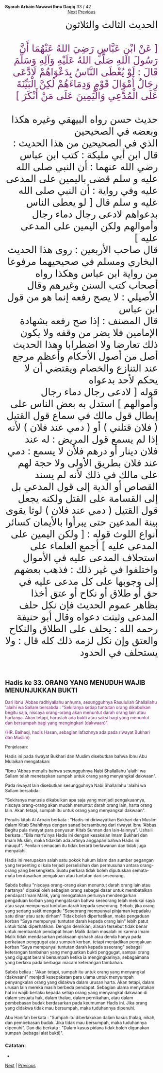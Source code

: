 <tr><td align=center><b>Syarah Arbain Nawawi Ibnu Daqiq</b> 33 / 42<br></td></tr><tr><td valign=top><center><a href='34'>Next</a>   <a href='32'>Previous</a></center><section class='nass'><p lang='ar' dir='rtl' align=right><font size=6> الحديث الثالث والثلاثون <br />
<br />
<font color="#77216F">
[ عَنْ ابْنِ عَبَّاسٍ رَضِيَ اللهُ عَنْهُمَا أَنَّ رَسُولَ اللهِ صَلَّى اللهُ عَلَيْهِ وَآلِهِ وَسَلَّمَ قَالَ : لَوْ يُعْطَى النَّاسُ بِدَعْوَاهُمْ لَادَّعَى رِجَالٌ أَمْوَالَ قَوْمٍ وَدِمَاءَهُمْ لَكِنَّ الْبَيِّنَةَ عَلَى الْمُدَّعِي وَالْيَمِينَ عَلَى مَنْ أَنْكَرَ ]</font>
<br />
<br />
حديث حسن رواه البيهقي وغيره هكذا وبعضه في الصحيحين <br />
الذي في الصحيحين من هذا الحديث : قال ابن أبي مليكة : كتب ابن عباس رضي الله عنهما : أن النبي صلى الله عليه و سلم قضى باليمين على المدعى عليه وفي رواية : أن النبي صلى الله عليه و سلم قال [ لو يعطى الناس بدعواهم لادعى رجال دماء رجال وأموالهم ولكن اليمين على المدعى عليه ] <br />
قال صاحب الأربعين : روى هذا الحديث البخاري ومسلم في صحيحيهما مرفوعا من رواية ابن عباس وهكذا رواه أصحاب كتب السنن وغيرهم وقال الأصيلي : لا يصح رفعه إنما هو من قول ابن عباس <br />
قال المصنف : إذا صح رفعه بشهادة الإمامين فلا يضر من وقفه ولا يكون ذلك تعارضا ولا اضطرابا وهذا الحديث أصل من أصول الأحكام وأعظم مرجع عند التنازع والخصام ويقتضي أن لا يحكم لأحد بدعواه <br />
قوله [ لادعى رجال دماء رجال وأموالهم ] استدل به بعض الناس على إبطال قول مالك في سماع قول القتيل ( فلان قتلني ) أو ( دمي عند فلان ) لأنه إذا لم يسمع قول المريض : له عند فلان دينار أو درهم فلأن لا يسمع : دمي عند فلان بطريق الأولى ولا حجة لهم على مالك في ذلك لأنه لم يسند القصاص أو الدية إلى قول المدعي بل إلى القسامة على القتل ولكنه يجعل قول القتيل ( دمي عند فلان ) لوثا يقوى بينة المدعين حتى يبرأوا بالأيمان كسائر أنواع اللوث قوله : [ ولكن اليمين على المدعى عليه ] أجمع العلماء على استحلاف المدعى عليه في الأموال واختلفوا في غير ذلك : فذهب بعضهم إلى وجوبها على كل مدعى عليه في حق أو طلاق أو نكاح أو عتق أخذا بظاهر عموم الحديث فإن نكل حلف المدعى وثبتت دعواه وقال أبو حنيفة رحمه الله : يحلف على الطلاق والنكاح والعتق وإن نكل لزمه ذلك كله قال : ولا يستحلف في الحدود<br />
<br />
</font></p></section>

<div markdown="1">

## Hadis ke 33. ORANG YANG MENUDUH WAJIB MENUNJUKKAN BUKTI

<font color="#77216F">
Dari Ibnu 'Abbas radhiyallahu anhuma, sesungguhnya Rasulullah Shallallahu 'alaihi wa Sallam  bersabda : "Sekiranya setiap tuntutan orang dikabulkan begitu saja, niscaya orang-orang akan menuntut darah orang lain atau hartanya. Akan tetapi, haruslah ada bukti atau saksi bagi yang menuntut dan bersumpah bagi yang mengingkari (dakwaan)".

(HR. Baihaqi, hadis Hasan, sebagian lafazhnya ada pada riwayat Bukhari dan Muslim)
</font>
<br />

Penjelasan:

Hadis ini pada riwayat Bukhari dan Muslim disebutkan bahwa Ibnu Abu Mulaikah mengatakan:

"Ibnu 'Abbas menulis bahwa sesungguhnya Nabi Shallallahu 'alaihi wa Sallam telah menetapkan sumpah untuk orang yang menyangkal dakwaan".

Pada  riwayat  lain  disebutkan  sesungguhnya  Nabi  Shallallahu  'alaihi  wa  Sallam bersabda:

"Sekiranya  manusia  dikabulkan  apa  saja  yang  menjadi  pengakuannya,  niscaya orang-orang akan mudah menuntut darah orang lain, harta orang lain. Akan tetapi, sumpah itu untuk orang yang menyangkal dakwaan".

Penulis kitab Al Arbain berkata : "Hadis ini diriwayatkan Bukhari dan Muslim dalam Kitab Shahihnya dengan sanad bersambung dari riwayat Ibnu 'Abbas. Begitu pula riwayat para penyusun Kitab Sunnan dan lain-lainnya". Ushaili berkata : "Bila marfu'nya  Hadis  ini  dengan  kesaksian  Imam  Bukhari  dan  Imam  Muslim,  maka tidaklah ada artinya anggapan bahwa Hadis ini mauquf". Penilain semacam itu tidak berarti berlawanan dan tidak juga menyalahi.

Hadis ini merupakan salah satu pokok hukum Islam dan sumber pegangan yang terpenting di kala terjadi perselisihan dan permusuhan antara orang-orang yang bersengketa.  Suatu  perkara  tidak  boleh  diputuskan  semata-mata  berdasarkan pengakuan atau tuntutan dari seseorang.

Sabda beliau "niscaya orang-orang akan menuntut darah orang lain atau hartanya" dipakai oleh sebagian orang sebagai dasar untuk membatalkan pendapat Imam Malik, yang mengatakan perlunya mendengarkan pengaduan korban yang mengatakan bahwa seseorang telah melukai saya atau saya mempunyai tuntutan darah kepada seseorang. Sebab, jika orang yang sedang sakit mengadu "Seseorang mempunyai pinjaman kepadaku satu dinar atau satu dirham" Tidak boleh diperhatikan, maka pengaduan korban "Saya mempunyai tuntutan darah kepada orang lain" lebih patut untuk tidak diperhatikan.  Dengan  demikian,  alasan  tersebut  tidak  benar  untuk  membantah pendapat Imam Malik dalam masalah ini karena Imam Malik tidak mendasarkan pelaksaan qishash atau denda hanya pada perkataan penggugat atau sumpah korban, tetapi menjadikan pengakuan korban "Saya mempunyai tuntutan darah kepada sseorang" sebagai keterangan tambahan yang menguatkan bukti penggugat, sampai orang yang digugat berani bersumpah ketika ia mengingkarinya, sebagaimana yang berlaku pada berbagai macam keterangan tambahan.

Sabda beliau : "Akan tetapi, sumpah itu untuk orang yang menyangkal (dakwaan)" menjadi  kesepakatan  para  ulama  untuk  menyumpah  penyangkalan  orang  yang didakwa dalam urusan harta. Akan tetapi, dalam urusan lain mereka masih berbeda pendapat. Sebagian ulama menyatakan hal ini wajib berlaku kepada setiap orang yang menyangkal dakwaan di dalam sesuatu hak, dalam thalaq, dalam pernikahan, atau dalam pembebasan budak berdasarkan pada keumuman Hadis ini. Jika orang yang didakwa tidak mau bersumpah, maka tuduhannya dipenuhi.

Abu Hanifah berkata : "Sumpah itu diberlakukan dalam kasus thalaq, nikah, dan pembebasan budak. Jika tidak mau bersumpah, maka tuduhannya dipenuhi". Dan dia berkata : "Dalam kasus pidana tidak boleh digunakan sumpah (sebagai alat bukti)".

### Catatan:
- 

[Next](34) | [Previous](32)
</div>